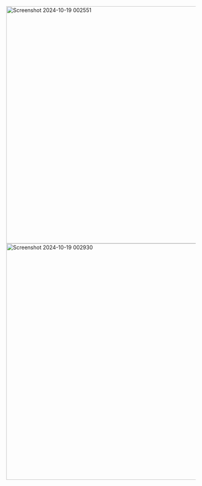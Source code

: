 <img width="631" alt="Screenshot 2024-10-19 002551" src="https://github.com/user-attachments/assets/3aa62972-0f44-4e55-9c42-865cf3ba23cb">
<img width="629" alt="Screenshot 2024-10-19 002930" src="https://github.com/user-attachments/assets/139642d2-449e-459b-b931-b72704ccfa7c">
